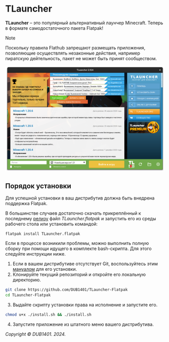 # TLauncher
**TLauncher** – это популярный альтернативный лаунчер Minecraft. Теперь в формате самодостаточного пакета Flatpak!

> [!NOTE]  
> Поскольку правила Flathub запрещают размещать приложения, позволяющие осуществлять незаконные действия, например пиратскую дейтельность, пакет не может быть принят сообществом.

![TLauncher.png](Screenshots/TLauncher.png)

## Порядок установки
Для успешной установки в ваш дистрибутив должна быть внедрена поддержка Flatpak.

В большинстве случаев достаточно скачать прикреплённый к последнему [релизу](https://github.com/DUB1401/TLauncher-Flatpak/releases) файл _TLauncher.flatpak_ и запустить его из среды рабочего стола или установить командой:
```
flatpak install TLauncher.flatpak
```
Если в процессе возникили проблемы, можно выполнить полную сборку при помощи идущего в комплекте bash-скрипта. Для этого следуйте инструкции ниже.
1. Если в вашем дистрибутиве отсутствует Git, воспользуйтесь этим [мануалом](https://git-scm.com/download/linux) для его установки.
2. Клонируйте текущий репозиторий и откройте его локальную директорию.
```bash
git clone https://github.com/DUB1401/TLauncher-Flatpak
cd TLauncher-Flatpak
```
3. Выдайте скрипту установки права на исполнение и запустите его.
```bash
chmod u+x ./install.sh && ./install.sh
```
4. Запустите приложение из штатного меню вашего дистрибутива.

_Copyright © DUB1401. 2024._